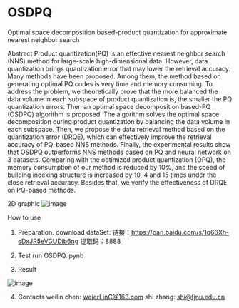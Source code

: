# OSDPQ
Optimal space decomposition based-product quantization for approximate nearest neighbor search

Abstract
Product quantization(PQ) is an effective nearest neighbor search (NNS) method for large-scale high-dimensional data. However, data quantization brings quantization error that may lower the retrieval accuracy. Many methods have been proposed. Among them, the method based on generating optimal PQ codes is very time and memory consuming. To address the problem, we theoretically prove that the more balanced the data volume in each subspace of product quantization is, the smaller the PQ quantization errors. Then an optimal space decomposition based-PQ (OSDPQ) algorithm is proposed. The algorithm solves the optimal space decomposition during product quantization by balancing the data volume in each subspace. Then, we propose the data retrieval method based on the quantization error (DRQE), which can effectively improve the retrieval accuracy of PQ-based NNS methods. Finally, the experimental results show that OSDPQ outperforms NNS methods based on PQ and neural network on 3 datasets. Comparing with the optimized product quantization (OPQ), the memory consumption of our method is reduced by 10%, and the speed of building indexing structure is increased by 10, 4 and 15 times under the close retrieval accuracy. Besides that, we verify the effectiveness of DRQE on PQ-based methods.  

2D graphic
![image](https://user-images.githubusercontent.com/38948350/141886048-b2a3ac5d-8321-4b9b-9632-9fff71174cc0.png)

How to use
1. Preparation.
download dataSet: 链接：https://pan.baidu.com/s/1q66Xh-sDxJR5eVGUDib6ng 
                  提取码：8888 

3. Test
run OSDPQ.ipynb

3. Result

![image](https://user-images.githubusercontent.com/38948350/141886007-f5a829fb-e4a9-484c-8bc1-be1fd8615bae.png)

4. Contacts
weilin  chen: weierLinC@163.com
shi  zhang: shi@fjnu.edu.cn
